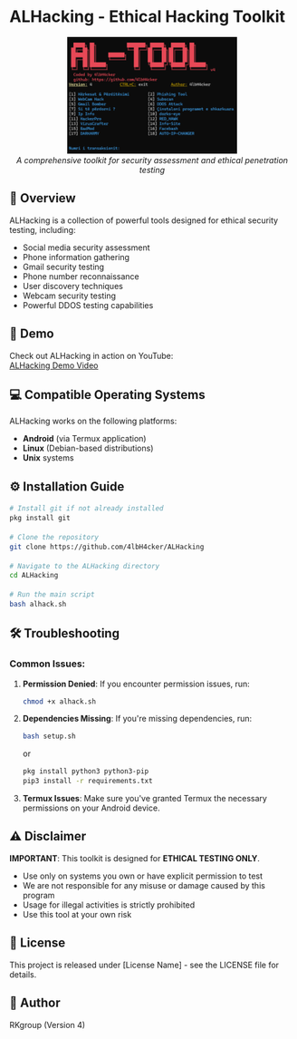 # ALHacking - Ethical Hacking Toolkit

<div align="center">
  <img src="https://raw.githubusercontent.com/4lbH4cker/ALHacking/main/alhacking.png" alt="ALHacking Logo" width="300px">
  <br>
  <em>A comprehensive toolkit for security assessment and ethical penetration testing</em>
</div>

## 📌 Overview

ALHacking is a collection of powerful tools designed for ethical security testing, including:

- Social media security assessment
- Phone information gathering
- Gmail security testing
- Phone number reconnaissance
- User discovery techniques
- Webcam security testing
- Powerful DDOS testing capabilities

## 🎥 Demo

Check out ALHacking in action on YouTube:  
[ALHacking Demo Video](https://www.youtube.com/watch?v=zgdq6ErscqY)

## 💻 Compatible Operating Systems

ALHacking works on the following platforms:

- **Android** (via Termux application)
- **Linux** (Debian-based distributions)
- **Unix** systems

## ⚙️ Installation Guide

```bash
# Install git if not already installed
pkg install git

# Clone the repository
git clone https://github.com/4lbH4cker/ALHacking

# Navigate to the ALHacking directory
cd ALHacking

# Run the main script
bash alhack.sh
```

## 🛠️ Troubleshooting

### Common Issues:

1. **Permission Denied**: If you encounter permission issues, run:
   ```bash
   chmod +x alhack.sh
   ```

2. **Dependencies Missing**: If you're missing dependencies, run:
   ```bash
   bash setup.sh
   ```
   or
   ```bash
   pkg install python3 python3-pip
   pip3 install -r requirements.txt
   ```

3. **Termux Issues**: Make sure you've granted Termux the necessary permissions on your Android device.

## ⚠️ Disclaimer

**IMPORTANT**: This toolkit is designed for **ETHICAL TESTING ONLY**. 

- Use only on systems you own or have explicit permission to test
- We are not responsible for any misuse or damage caused by this program
- Usage for illegal activities is strictly prohibited
- Use this tool at your own risk

## 📜 License

This project is released under [License Name] - see the LICENSE file for details.

## 👥 Author

RKgroup (Version 4)